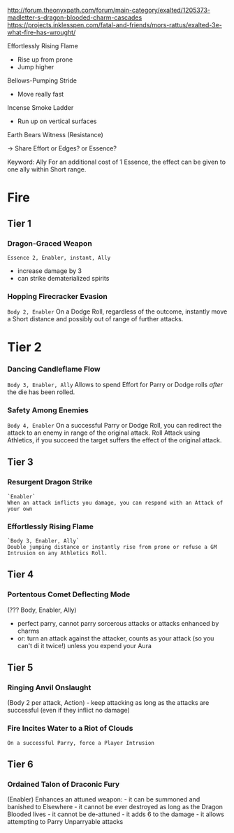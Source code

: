 http://forum.theonyxpath.com/forum/main-category/exalted/1205373-madletter-s-dragon-blooded-charm-cascades
https://projects.inklesspen.com/fatal-and-friends/mors-rattus/exalted-3e-what-fire-has-wrought/

Effortlessly Rising Flame
- Rise up from prone
- Jump higher

Bellows-Pumping Stride
- Move really fast

Incense Smoke Ladder
- Run up on vertical surfaces


Earth Bears Witness (Resistance)




-> Share Effort or Edges? or Essence?


Keyword: Ally
    For an additional cost of 1 Essence, the effect can be given to one ally within Short range.



# Fire


## Tier 1

  ### Dragon-Graced Weapon
  `Essence 2, Enabler, instant, Ally`
  - increase damage by 3
  - can strike dematerialized spirits

  ### Hopping Firecracker Evasion
  `Body 2, Enabler`
  On a Dodge Roll, regardless of the outcome, instantly move a Short distance and possibly out of range of further attacks.


# Tier 2

  ### Dancing Candleflame Flow
  `Body 3, Enabler, Ally`
  Allows to spend Effort for Parry or Dodge rolls *after* the die has been rolled.

  ### Safety Among Enemies
  `Body 4, Enabler`
  On a successful Parry or Dodge Roll, you can redirect the attack to an enemy in range of the original attack.
  Roll Attack using Athletics, if you succeed the target suffers the effect of the original attack.


## Tier 3
  ### Resurgent Dragon Strike
    `Enabler`
    When an attack inflicts you damage, you can respond with an Attack of your own

  ### Effortlessly Rising Flame
    `Body 3, Enabler, Ally`
    Double jumping distance or instantly rise from prone or refuse a GM Intrusion on any Athletics Roll.



## Tier 4
  ### Portentous Comet Deflecting Mode
  (??? Body, Enabler, Ally)
  - perfect parry, cannot parry sorcerous attacks or attacks enhanced by charms
  - or: turn an attack against the attacker, counts as your attack (so you can't di it twice!) unless you expend your Aura


## Tier 5
  ### Ringing Anvil Onslaught
  (Body 2 per attack, Action)
    - keep attacking as long as the attacks are successful (even if they inflict no damage)

  ### Fire Incites Water to a Riot of Clouds
    On a successful Parry, force a Player Intrusion

## Tier 6
  ### Ordained Talon of Draconic Fury
  (Enabler)
  Enhances an attuned weapon:
    - it can be summoned and banished to Elsewhere
    - it cannot be ever destroyed as long as the Dragon Blooded lives
    - it cannot be de-attuned
    - it adds 6 to the damage
    - it allows attempting to Parry Unparryable attacks





